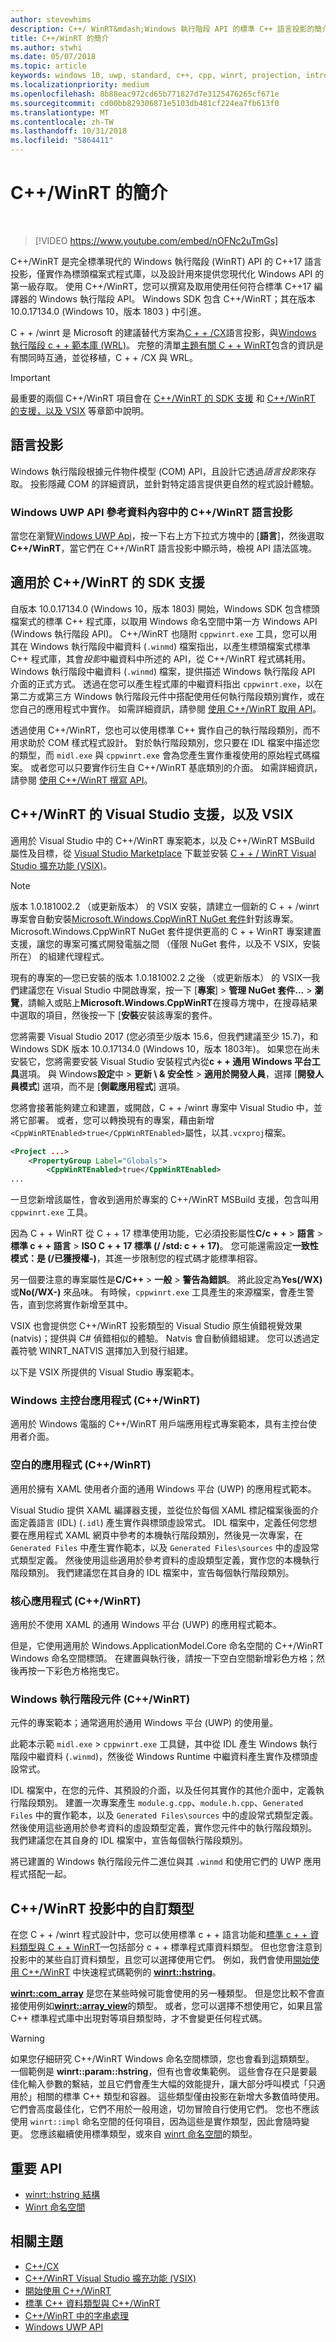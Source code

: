 ```yaml
---
author: stevewhims
description: C++/ WinRT&mdash;Windows 執行階段 API 的標準 C++ 語言投影的簡介。
title: C++/WinRT 的簡介
ms.author: stwhi
ms.date: 05/07/2018
ms.topic: article
keywords: windows 10, uwp, standard, c++, cpp, winrt, projection, introduction, 標準, 投影, 撰寫, 事件, 簡介
ms.localizationpriority: medium
ms.openlocfilehash: 8b88eac972cd65b771827d7e3125476265cf671e
ms.sourcegitcommit: cd00bb829306871e5103db481cf224ea7fb613f0
ms.translationtype: MT
ms.contentlocale: zh-TW
ms.lasthandoff: 10/31/2018
ms.locfileid: "5864411"
---
```

# <a name="introduction-to-cwinrt"></a>C++/WinRT 的簡介
&nbsp;
> [!VIDEO https://www.youtube.com/embed/nOFNc2uTmGs]

C++/WinRT 是完全標準現代的 Windows 執行階段 (WinRT) API 的 C++17 語言投影，僅實作為標頭檔案式程式庫，以及設計用來提供您現代化 Windows API 的第一級存取。 使用 C++/WinRT，您可以撰寫及取用使用任何符合標準 C++17 編譯器的 Windows 執行階段 API。 Windows SDK 包含 C++/WinRT；其在版本 10.0.17134.0 (Windows 10，版本 1803 ) 中引進。

C + + /winrt 是 Microsoft 的建議替代方案為[C + + /CX](/cpp/cppcx/visual-c-language-reference-c-cx?branch=live)語言投影，與[Windows 執行階段 c + + 範本庫 (WRL)](/cpp/windows/windows-runtime-cpp-template-library-wrl?branch=live)。 完整的清單[主題有關 C + + WinRT](index.md#topics-about-cwinrt)包含的資訊是有關同時互通，並從移植，C + + /CX 與 WRL。

> [!IMPORTANT]
> 最重要的兩個 C++/WinRT 項目會在 [C++/WinRT 的 SDK 支援](#sdk-support-for-cwinrt) 和 [C++/WinRT 的支援，以及 VSIX](#visual-studio-support-for-cwinrt-and-the-vsix) 等章節中說明。

## <a name="language-projections"></a>語言投影
Windows 執行階段根據元件物件模型 (COM) API，且設計它透過*語言投影*來存取。 投影隱藏 COM 的詳細資訊，並針對特定語言提供更自然的程式設計體驗。

### <a name="the-cwinrt-language-projection-in-the-windows-uwp-api-reference-content"></a>Windows UWP API 參考資料內容中的 C++/WinRT 語言投影
當您在瀏覽[Windows UWP Api](https://docs.microsoft.com/uwp/api/)，按一下右上方下拉式方塊中的 [**語言**]，然後選取**C++/WinRT**，當它們在 C++/WinRT 語言投影中顯示時，檢視 API 語法區塊。

## <a name="sdk-support-for-cwinrt"></a>適用於 C++/WinRT 的 SDK 支援
自版本 10.0.17134.0 (Windows 10，版本 1803) 開始，Windows SDK 包含標頭檔案式的標準 C++ 程式庫，以取用 Windows 命名空間中第一方 Windows API (Windows 執行階段 API)。 C++/WinRT 也隨附 `cppwinrt.exe` 工具，您可以用其在 Windows 執行階段中繼資料 (`.winmd`) 檔案指出，以產生標頭檔案式標準 C++ 程式庫，其會*投影*中繼資料中所述的 API，從 C++/WinRT 程式碼耗用。 Windows 執行階段中繼資料 (`.winmd`) 檔案，提供描述 Windows 執行階段 API 介面的正式方式。 透過在您可以產生程式庫的中繼資料指出 `cppwinrt.exe`，以在第二方或第三方 Windows 執行階段元件中搭配使用任何執行階段類別實作，或在您自己的應用程式中實作。 如需詳細資訊，請參閱 [使用 C++/WinRT 取用 API](consume-apis.md)。

透過使用 C++/WinRT，您也可以使用標準 C++ 實作自己的執行階段類別，而不用求助於 COM 樣式程式設計。 對於執行階段類別，您只要在 IDL 檔案中描述您的類型，而 `midl.exe` 與 `cppwinrt.exe` 會為您產生實作重複使用的原始程式碼檔案。 或者您可以只要實作衍生自 C++/WinRT 基底類別的介面。 如需詳細資訊，請參閱 [使用 C++/WinRT 撰寫 API](author-apis.md)。

## <a name="visual-studio-support-for-cwinrt-and-the-vsix"></a>C++/WinRT 的 Visual Studio 支援，以及 VSIX
適用於 Visual Studio 中的 C++/WinRT 專案範本，以及 C++/WinRT MSBuild 屬性及目標，從 [Visual Studio Marketplace](https://marketplace.visualstudio.com/) 下載並安裝 [C + + / WinRT Visual Studio 擴充功能 (VSIX)](https://aka.ms/cppwinrt/vsix)。

> [!NOTE]
> 版本 1.0.181002.2 （或更新版本） 的 VSIX 安裝，請建立一個新的 C + + /winrt 專案會自動安裝[Microsoft.Windows.CppWinRT NuGet 套件](https://www.nuget.org/packages/Microsoft.Windows.CppWinRT/)針對該專案。 Microsoft.Windows.CppWinRT NuGet 套件提供更高的 C + + WinRT 專案建置支援，讓您的專案可攜式開發電腦之間 （僅限 NuGet 套件，以及不 VSIX，安裝所在） 的組建代理程式。
>
> 現有的專案的&mdash;您已安裝的版本 1.0.181002.2 之後 （或更新版本） 的 VSIX&mdash;我們建議您在 Visual Studio 中開啟專案，按一下 [**專案**] \> **管理 NuGet 套件...** \> **瀏覽**，請輸入或貼上**Microsoft.Windows.CppWinRT**在搜尋方塊中，在搜尋結果中選取的項目，然後按一下 [**安裝**安裝該專案的套件。

您將需要 Visual Studio 2017 (您必須至少版本 15.6，但我們建議至少 15.7)，和 Windows SDK 版本 10.0.17134.0 (Windows 10，版本 1803年)。 如果您在尚未安裝它，您將需要安裝 Visual Studio 安裝程式內從**c + + 通用 Windows 平台工具**選項。 與 Windows**設定**中 > **更新 \ & 安全性** > **適用於開發人員**，選擇 [**開發人員模式**] 選項，而不是 [**側載應用程式**] 選項。

您將會接著能夠建立和建置，或開啟，C + + /winrt 專案中 Visual Studio 中，並將它部署。 或者，您可以轉換現有的專案，藉由新增`<CppWinRTEnabled>true</CppWinRTEnabled>`屬性，以其`.vcxproj`檔案。

```xml
<Project ...>
    <PropertyGroup Label="Globals">
        <CppWinRTEnabled>true</CppWinRTEnabled>
...
```

一旦您新增該屬性，會收到適用於專案的 C++/WinRT MSBuild 支援，包含叫用 `cppwinrt.exe` 工具。

因為 C + + WinRT 從 C + + 17 標準使用功能，它必須投影屬性**C/c + +** > **語言** > **標準 c + + 語言** > **ISO C + + 17 標準 (/ /std: c + + 17)**。 您可能還需設定**一致性模式：是 (/已獲授權-)**，其進一步限制您的程式碼才能標準相容。

另一個要注意的專案屬性是**C/C++** > **一般** > **警告為錯誤**。 將此設定為**Yes(/WX)** 或**No(/WX-)** 來品味。 有時候，`cppwinrt.exe` 工具產生的來源檔案，會產生警告，直到您將實作新增至其中。

VSIX 也會提供您 C++/WinRT 投影類型的 Visual Studio 原生偵錯視覺效果 (natvis)；提供與 C# 偵錯相似的體驗。 Natvis 會自動偵錯組建。 您可以透過定義符號 WINRT_NATVIS 選擇加入到發行組建。

以下是 VSIX 所提供的 Visual Studio 專案範本。

### <a name="windows-console-application-cwinrt"></a>Windows 主控台應用程式 (C++/WinRT)
適用於 Windows 電腦的 C++/WinRT 用戶端應用程式專案範本，具有主控台使用者介面。

### <a name="blank-app-cwinrt"></a>空白的應用程式 (C++/WinRT)
適用於擁有 XAML 使用者介面的通用 Windows 平台 (UWP) 的應用程式範本。

Visual Studio 提供 XAML 編譯器支援，並從位於每個 XAML 標記檔案後面的介面定義語言 (IDL) (`.idl`) 產生實作與標頭虛設常式。 IDL 檔案中，定義任何您想要在應用程式 XAML 網頁中參考的本機執行階段類別，然後見一次專案，在 `Generated Files` 中產生實作範本，以及 `Generated Files\sources` 中的虛設常式類型定義。 然後使用這些適用於參考資料的虛設類型定義，實作您的本機執行階段類別。 我們建議您在其自身的 IDL 檔案中，宣告每個執行階段類別。

### <a name="core-app-cwinrt"></a>核心應用程式 (C++/WinRT)
適用於不使用 XAML 的通用 Windows 平台 (UWP) 的應用程式範本。

但是，它使用適用於 Windows.ApplicationModel.Core 命名空間的 C++/WinRT Windows 命名空間標頭。 在建置與執行後，請按一下空白空間新增彩色方格；然後再按一下彩色方格拖曳它。

### <a name="windows-runtime-component-cwinrt"></a>Windows 執行階段元件 (C++/WinRT)
元件的專案範本；通常適用於通用 Windows 平台 (UWP) 的使用量。

此範本示範 `midl.exe` > `cppwinrt.exe` 工具鏈，其中從 IDL 產生 Windows 執行階段中繼資料 (`.winmd`)，然後從 Windows Runtime 中繼資料產生實作及標頭虛設常式。

IDL 檔案中，在您的元件、其預設的介面，以及任何其實作的其他介面中，定義執行階段類別。 建置一次專案產生 `module.g.cpp`、`module.h.cpp`、`Generated Files` 中的實作範本，以及 `Generated Files\sources` 中的虛設常式類型定義。 然後使用這些適用於參考資料的虛設類型定義，實作您元件中的執行階段類別。 我們建議您在其自身的 IDL 檔案中，宣告每個執行階段類別。

將已建置的 Windows 執行階段元件二進位與其 `.winmd` 和使用它們的 UWP 應用程式搭配一起。

## <a name="custom-types-in-the-cwinrt-projection"></a>C++/WinRT 投影中的自訂類型
在您 C + + /winrt 程式設計中，您可以使用標準 c + + 語言功能和[標準 c + + 資料類型與 C + + WinRT](std-cpp-data-types.md)&mdash;包括部分 c + + 標準程式庫資料類型。 但也您會注意到投影中的某些自訂資料類型，且您可以選擇使用它們。 例如，我們會使用[開始使用 C++/WinRT](get-started.md) 中快速程式碼範例的 [**winrt::hstring**](/uwp/cpp-ref-for-winrt/hstring)。

[**winrt::com_array**](/uwp/cpp-ref-for-winrt/com-array) 是您在某些時候可能會使用的另一種類型。 但是您比較不會直接使用例如[**winrt::array_view**](/uwp/cpp-ref-for-winrt/array-view)的類型。 或者，您可以選擇不想使用它，如果且當 C++ 標準程式庫中出現對等項目類型時，才不會變更任何程式碼。

> [!WARNING]
> 如果您仔細研究 C++/WinRT Windows 命名空間標頭，您也會看到這類類型。 一個範例是 **winrt::param::hstring**，但有也會收集範例。 這些會存在只是要最佳化輸入參數的繫結，並且它們會產生大幅的效能提升，讓大部分呼叫模式「只適用於」相關的標準 C++ 類型和容器。 這些類型僅由投影在新增大多數值時使用。 它們會高度最佳化，它們不用於一般用途，切勿冒險自行使用它們。 您也不應該使用 `winrt::impl` 命名空間的任何項目，因為這些是實作類型，因此會隨時變更。 您應該繼續使用標準類型，或來自 [winrt 命名空間](/uwp/cpp-ref-for-winrt/winrt)的類型。

## <a name="important-apis"></a>重要 API
* [winrt::hstring 結構](/uwp/cpp-ref-for-winrt/hstring)
* [Winrt 命名空間](/uwp/cpp-ref-for-winrt/winrt)

## <a name="related-topics"></a>相關主題
* [C++/CX](/cpp/cppcx/visual-c-language-reference-c-cx)
* [C++/WinRT Visual Studio 擴充功能 (VSIX)](https://aka.ms/cppwinrt/vsix)
* [開始使用 C++/WinRT](get-started.md)
* [標準 C++ 資料類型與 C++/WinRT](std-cpp-data-types.md)
* [C++/WinRT 中的字串處理](strings.md)
* [Windows UWP API](https://docs.microsoft.com/uwp/api/)
